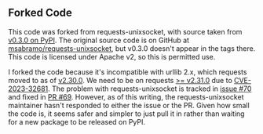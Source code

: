 ## Forked Code

This code was forked from requests-unixsocket, with source taken from [v0.3.0 on PyPI](https://pypi.org/project/requests-unixsocket/0.3.0/#files).  The original source code is on GitHub at [msabramo/requests-unixsocket](https://github.com/msabramo/requests-unixsocket), but v0.3.0 doesn't appear in the tags there.  This code is licensed under Apache v2, so this is permitted use.

I forked the code because it's incompatible with urllib 2.x, which requests moved to as of [v2.30.0](https://github.com/psf/requests/releases/tag/v2.30.0).  We need to be on requests [>= v2.31.0](https://github.com/psf/requests/releases/tag/v2.31.0) due to [CVE-2023-32681](https://nvd.nist.gov/vuln/detail/CVE-2023-32681).  The problem with requests-unixsocket is tracked in [issue #70](https://github.com/msabramo/requests-unixsocket/issues/70) and fixed in [PR #69](https://github.com/msabramo/requests-unixsocket/pull/69).  However, as of this writing, the requests-unixsocket maintainer hasn't responded to either the issue or the PR.  Given how small the code is, it seems safer and simpler to just pull it in rather than waiting for a new package to be released on PyPI.
